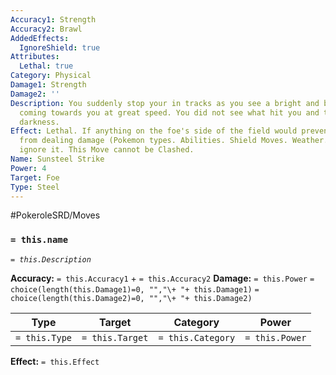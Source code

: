 ```yaml
---
Accuracy1: Strength
Accuracy2: Brawl
AddedEffects:
  IgnoreShield: true
Attributes:
  Lethal: true
Category: Physical
Damage1: Strength
Damage2: ''
Description: You suddenly stop your in tracks as you see a bright and blinding light
  coming towards you at great speed. You did not see what hit you and then it's all
  darkness.
Effect: Lethal. If anything on the foe's side of the field would prevent this move
  from dealing damage (Pokemon types. Abilities. Shield Moves. Weather. Or Barriers.)
  ignore it. This Move cannot be Clashed.
Name: Sunsteel Strike
Power: 4
Target: Foe
Type: Steel
---
```


#PokeroleSRD/Moves

### `= this.name` 
*`= this.Description`*

**Accuracy:** `= this.Accuracy1` + `= this.Accuracy2`
**Damage:** `= this.Power` `= choice(length(this.Damage1)=0, "","\+ "+ this.Damage1)` `= choice(length(this.Damage2)=0, "","\+ "+ this.Damage2)`

| Type          | Target          | Category          | Power          |
| ------------- | --------------- | ----------------  | -------------- |
| `= this.Type` | `= this.Target` | `= this.Category` | `= this.Power` | 

**Effect:** `= this.Effect`